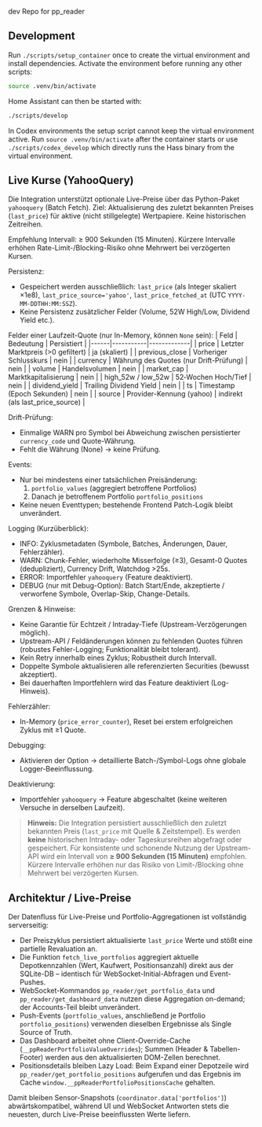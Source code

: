 dev Repo for pp_reader

## Development

Run `./scripts/setup_container` once to create the virtual environment and
install dependencies. Activate the environment before running any other
scripts:

```bash
source .venv/bin/activate
```

Home Assistant can then be started with:

```bash
./scripts/develop
```

In Codex environments the setup script cannot keep the virtual
environment active. Run `source .venv/bin/activate` after the container
starts or use `./scripts/codex_develop` which directly runs the Hass
binary from the virtual environment.

## Live Kurse (YahooQuery)

Die Integration unterstützt optionale Live-Preise über das Python-Paket `yahooquery` (Batch Fetch).
Ziel: Aktualisierung des zuletzt bekannten Preises (`last_price`) für aktive (nicht stillgelegte) Wertpapiere. Keine historischen Zeitreihen.

Empfehlung Intervall: ≥ 900 Sekunden (15 Minuten). Kürzere Intervalle erhöhen Rate-Limit-/Blocking-Risiko ohne Mehrwert bei verzögerten Kursen.

Persistenz:
- Gespeichert werden ausschließlich: `last_price` (als Integer skaliert ×1e8), `last_price_source='yahoo'`, `last_price_fetched_at` (UTC `YYYY-MM-DDTHH:MM:SSZ`).
- Keine Persistenz zusätzlicher Felder (Volume, 52W High/Low, Dividend Yield etc.).

Felder einer Laufzeit-Quote (nur In-Memory, können `None` sein):
| Feld | Bedeutung | Persistiert |
|------|-----------|-------------|
| price | Letzter Marktpreis (>0 gefiltert) | ja (skaliert) |
| previous_close | Vorheriger Schlusskurs | nein |
| currency | Währung des Quotes (nur Drift-Prüfung) | nein |
| volume | Handelsvolumen | nein |
| market_cap | Marktkapitalisierung | nein |
| high_52w / low_52w | 52‑Wochen Hoch/Tief | nein |
| dividend_yield | Trailing Dividend Yield | nein |
| ts | Timestamp (Epoch Sekunden) | nein |
| source | Provider-Kennung (yahoo) | indirekt (als last_price_source) |

Drift-Prüfung:
- Einmalige WARN pro Symbol bei Abweichung zwischen persistierter `currency_code` und Quote-Währung.
- Fehlt die Währung (None) → keine Prüfung.

Events:
- Nur bei mindestens einer tatsächlichen Preisänderung:
  1. `portfolio_values` (aggregiert betroffene Portfolios)
  2. Danach je betroffenem Portfolio `portfolio_positions`
- Keine neuen Eventtypen; bestehende Frontend Patch-Logik bleibt unverändert.

Logging (Kurzüberblick):
- INFO: Zyklusmetadaten (Symbole, Batches, Änderungen, Dauer, Fehlerzähler).
- WARN: Chunk-Fehler, wiederholte Misserfolge (≥3), Gesamt-0 Quotes (dedupliziert), Currency Drift, Watchdog >25s.
- ERROR: Importfehler `yahooquery` (Feature deaktiviert).
- DEBUG (nur mit Debug-Option): Batch Start/Ende, akzeptierte / verworfene Symbole, Overlap-Skip, Change-Details.

Grenzen & Hinweise:
- Keine Garantie für Echtzeit / Intraday-Tiefe (Upstream-Verzögerungen möglich).
- Upstream-API / Feldänderungen können zu fehlenden Quotes führen (robustes Fehler-Logging; Funktionalität bleibt tolerant).
- Kein Retry innerhalb eines Zyklus; Robustheit durch Intervall.
- Doppelte Symbole aktualisieren alle referenzierten Securities (bewusst akzeptiert).
- Bei dauerhaften Importfehlern wird das Feature deaktiviert (Log-Hinweis).

Fehlerzähler:
- In-Memory (`price_error_counter`), Reset bei erstem erfolgreichen Zyklus mit ≥1 Quote.

Debugging:
- Aktivieren der Option → detaillierte Batch-/Symbol-Logs ohne globale Logger-Beeinflussung.

Deaktivierung:
- Importfehler `yahooquery` → Feature abgeschaltet (keine weiteren Versuche in derselben Laufzeit).

> **Hinweis:** Die Integration persistiert ausschließlich den zuletzt bekannten Preis (`last_price` mit Quelle & Zeitstempel). Es werden **keine** historischen Intraday- oder Tageskursreihen abgefragt oder gespeichert. Für konsistente und schonende Nutzung der Upstream-API wird ein Intervall von **≥ 900 Sekunden (15 Minuten)** empfohlen. Kürzere Intervalle erhöhen nur das Risiko von Limit-/Blocking ohne Mehrwert bei verzögerten Kursen.

## Architektur / Live-Preise

Der Datenfluss für Live-Preise und Portfolio-Aggregationen ist vollständig serverseitig:

- Der Preiszyklus persistiert aktualisierte `last_price` Werte und stößt eine partielle Revaluation an.
- Die Funktion `fetch_live_portfolios` aggregiert aktuelle Depotkennzahlen (Wert, Kaufwert, Positionsanzahl) direkt aus der SQLite-DB – identisch für WebSocket-Initial-Abfragen und Event-Pushes.
- WebSocket-Kommandos `pp_reader/get_portfolio_data` und `pp_reader/get_dashboard_data` nutzen diese Aggregation on-demand; der Accounts-Teil bleibt unverändert.
- Push-Events (`portfolio_values`, anschließend je Portfolio `portfolio_positions`) verwenden dieselben Ergebnisse als Single Source of Truth.
- Das Dashboard arbeitet ohne Client-Override-Cache (`__ppReaderPortfolioValueOverrides`); Summen (Header & Tabellen-Footer) werden aus den aktualisierten DOM-Zellen berechnet.
- Positionsdetails bleiben Lazy Load: Beim Expand einer Depotzeile wird `pp_reader/get_portfolio_positions` aufgerufen und das Ergebnis im Cache `window.__ppReaderPortfolioPositionsCache` gehalten.

Damit bleiben Sensor-Snapshots (`coordinator.data['portfolios']`) abwärtskompatibel, während UI und WebSocket Antworten stets die neuesten, durch Live-Preise beeinflussten Werte liefern.

